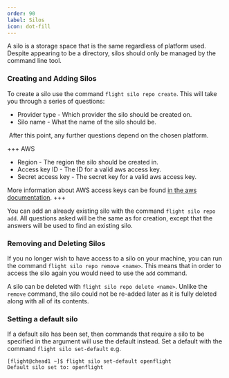 ```yaml
---
order: 90
label: Silos
icon: dot-fill
---
```


A silo is a storage space that is the same regardless of platform used. Despite appearing to be a directory, silos should only be managed by the command line tool. 


### Creating and Adding Silos

To create a silo use the command `flight silo repo create`. This will take you through a series of questions:
   - Provider type - Which provider the silo should be created on. 
   - Silo name - What the name of the silo should be.
    
   &nbsp;After this point, any further questions depend on the chosen platform.
    
+++ AWS
   - Region - The region the silo should be created in.
   - Access key ID - The ID for a valid aws access key.
   - Secret access key - The secret key for a valid aws access key.
   
   More information about AWS access keys can be found [in the aws documentation](https://docs.aws.amazon.com/powershell/latest/userguide/pstools-appendix-sign-up.html).
+++

You can add an already existing silo with the command `flight silo repo add`. All questions asked will be the same as for creation, except that the answers will be used to find an existing silo.

### Removing and Deleting Silos

If you no longer wish to have access to a silo on your machine, you can run the command `flight silo repo remove <name>`. This means that in order to access the silo again you would need to use the `add` command. 

A silo can be deleted with `flight silo repo delete <name>`. Unlike the `remove` command, the silo could not be re-added later as it is fully deleted along with all of its contents.


### Setting a default silo

If a default silo has been set, then commands that require a silo to be specified in the argument will use the default instead. Set a default with the command `flight silo set-default` e.g.
```
[flight@chead1 ~]$ flight silo set-default openflight
Default silo set to: openflight
```
